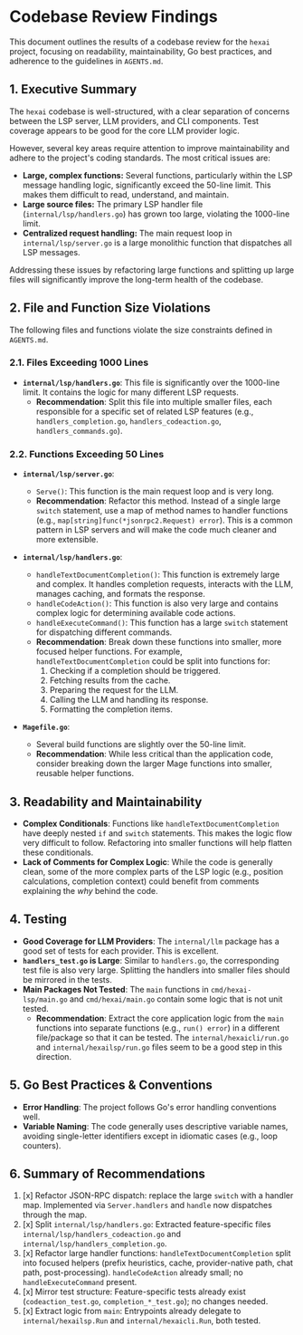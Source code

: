 # Codebase Review Findings

This document outlines the results of a codebase review for the `hexai` project, focusing on readability, maintainability, Go best practices, and adherence to the guidelines in `AGENTS.md`.

## 1. Executive Summary

The `hexai` codebase is well-structured, with a clear separation of concerns between the LSP server, LLM providers, and CLI components. Test coverage appears to be good for the core LLM provider logic.

However, several key areas require attention to improve maintainability and adhere to the project's coding standards. The most critical issues are:

-   **Large, complex functions:** Several functions, particularly within the LSP message handling logic, significantly exceed the 50-line limit. This makes them difficult to read, understand, and maintain.
-   **Large source files:** The primary LSP handler file (`internal/lsp/handlers.go`) has grown too large, violating the 1000-line limit.
-   **Centralized request handling:** The main request loop in `internal/lsp/server.go` is a large monolithic function that dispatches all LSP messages.

Addressing these issues by refactoring large functions and splitting up large files will significantly improve the long-term health of the codebase.

## 2. File and Function Size Violations

The following files and functions violate the size constraints defined in `AGENTS.md`.

### 2.1. Files Exceeding 1000 Lines

-   **`internal/lsp/handlers.go`**: This file is significantly over the 1000-line limit. It contains the logic for many different LSP requests.
    -   **Recommendation**: Split this file into multiple smaller files, each responsible for a specific set of related LSP features (e.g., `handlers_completion.go`, `handlers_codeaction.go`, `handlers_commands.go`).

### 2.2. Functions Exceeding 50 Lines

-   **`internal/lsp/server.go`**:
    -   `Serve()`: This function is the main request loop and is very long.
    -   **Recommendation**: Refactor this method. Instead of a single large `switch` statement, use a map of method names to handler functions (e.g., `map[string]func(*jsonrpc2.Request) error`). This is a common pattern in LSP servers and will make the code much cleaner and more extensible.

-   **`internal/lsp/handlers.go`**:
    -   `handleTextDocumentCompletion()`: This function is extremely large and complex. It handles completion requests, interacts with the LLM, manages caching, and formats the response.
    -   `handleCodeAction()`: This function is also very large and contains complex logic for determining available code actions.
    -   `handleExecuteCommand()`: This function has a large `switch` statement for dispatching different commands.
    -   **Recommendation**: Break down these functions into smaller, more focused helper functions. For example, `handleTextDocumentCompletion` could be split into functions for:
        1.  Checking if a completion should be triggered.
        2.  Fetching results from the cache.
        3.  Preparing the request for the LLM.
        4.  Calling the LLM and handling its response.
        5.  Formatting the completion items.

-   **`Magefile.go`**:
    -   Several build functions are slightly over the 50-line limit.
    -   **Recommendation**: While less critical than the application code, consider breaking down the larger Mage functions into smaller, reusable helper functions.

## 3. Readability and Maintainability

-   **Complex Conditionals**: Functions like `handleTextDocumentCompletion` have deeply nested `if` and `switch` statements. This makes the logic flow very difficult to follow. Refactoring into smaller functions will help flatten these conditionals.
-   **Lack of Comments for Complex Logic**: While the code is generally clean, some of the more complex parts of the LSP logic (e.g., position calculations, completion context) could benefit from comments explaining the *why* behind the code.

## 4. Testing

-   **Good Coverage for LLM Providers**: The `internal/llm` package has a good set of tests for each provider. This is excellent.
-   **`handlers_test.go` is Large**: Similar to `handlers.go`, the corresponding test file is also very large. Splitting the handlers into smaller files should be mirrored in the tests.
-   **Main Packages Not Tested**: The `main` functions in `cmd/hexai-lsp/main.go` and `cmd/hexai/main.go` contain some logic that is not unit tested.
    -   **Recommendation**: Extract the core application logic from the `main` functions into separate functions (e.g., `run() error`) in a different file/package so that it can be tested. The `internal/hexaicli/run.go` and `internal/hexailsp/run.go` files seem to be a good step in this direction.

## 5. Go Best Practices & Conventions

-   **Error Handling**: The project follows Go's error handling conventions well.
-   **Variable Naming**: The code generally uses descriptive variable names, avoiding single-letter identifiers except in idiomatic cases (e.g., loop counters).

## 6. Summary of Recommendations

1.  [x] Refactor JSON-RPC dispatch: replace the large `switch` with a handler map. Implemented via `Server.handlers` and `handle` now dispatches through the map.
2.  [x] Split `internal/lsp/handlers.go`: Extracted feature-specific files `internal/lsp/handlers_codeaction.go` and `internal/lsp/handlers_completion.go`.
3.  [x] Refactor large handler functions: `handleTextDocumentCompletion` split into focused helpers (prefix heuristics, cache, provider-native path, chat path, post-processing). `handleCodeAction` already small; no `handleExecuteCommand` present.
4.  [x] Mirror test structure: Feature-specific tests already exist (`codeaction_test.go`, `completion_*_test.go`); no changes needed.
5.  [x] Extract logic from `main`: Entrypoints already delegate to `internal/hexailsp.Run` and `internal/hexaicli.Run`, both tested.
